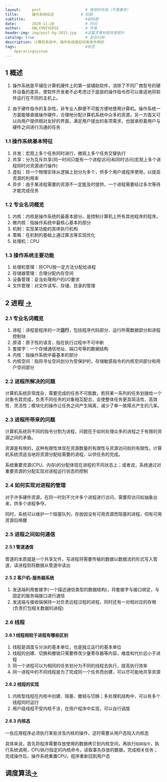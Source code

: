 ```yaml
---
layout:     post                    # 使用的布局（不需要改）
title:      操作系统综述            # 标题 
subtitle:                           #副标题
date:       2020-11-20              # 时间
author:     ONLYUNIVERSE            # 作者
header-img: img/post-bg-2015.jpg    #这篇文章标题背景图片
catalog: true                       # 是否归档
description: 计算机系统中，操作系统是如何发挥作用的
tags:                               #标签
    OperatingSystem
---
```


## 1 概述

1. 操作系统是平铺在计算机硬件上的第一层辅助软件，消除了不同厂商型号的硬件设备的差异，使软件开发者不必考虑过于底层的操作指令而可以普适地将软件运行在不同的主机上。

2. 由于硬件指令的复杂性，非专业人群便不可能方便地使用计算机。操作系统一方面能够直接操作硬件，合理地分配计算机系统中众多的资源，另一方面又可以向用户提供相对友好的界面，满足用户提出的各项需求，也就承担着用户与硬件之间进行沟通的任务

### 1.1 操作系统基本特征

1. 并发：宏观上多个任务同时进行，微观上多个任务交替执行
2. 共享：分为互斥共享(同一时间只能有一个进程访问)和同时访问(宏观上多个进程同时对资源进行操作)
3. 虚拟：将一个物理实体从逻辑上划分为多个，供多个用户或程序使用，以提高资源的利用率
4. 异步：由于某进程需要的资源不一定能及时提供，一个进程需要经过多次等待才能完成任务

### 1.2 专业名词概览

1. 内核：内核是操作系统的最基本部分。是控制计算机上所有其他程序的程序。
2. 微内核：指操作系统中最核心基本的部分
3. 机制：实现某功能的具体执行机构
4. 策略：在机制的基础上通过算法等实现优化
5. 处理机：CPU

### 1.3 操作系统主要功能

1. 处理机管理：将CPU按一定方法分配给进程
2. 存储器管理：合理分配内存空间
3. 设备管理：妥当处理用户的I/O要求
4. 文件管理：对文件读写、存储、目录的管理

## 2 进程 [->](https://onlyuniverse.github.io/2020/09/15/%E8%BF%9B%E7%A8%8B%E4%B8%8E%E7%BA%BF%E7%A8%8B/)

### 2.1 专业名词概览

1. 进程：进程是程序的一次**运行**，包括程序代码部分、运行所需数据部分和进程控制块
2. 原语：原子性的语言，指在执行过程中不可中断
3. 套接字：一个存储通信地址、端口号等的数据结构
4. 内核：指操作系统中最基本的部分
5. 内核空间：指将寻址空间划分为受保护的，存储敏感指令的内核空间部分和用户空间部分

### 2.2 进程所解决的问题

计算机系统异常庞杂，需要完成的任务不可胜数，若将某一系列的任务划拨给一个对象令其完成，负责不同任务的对象相互配合，会使整体任务更具简洁性、高效性、灵活性；模块化的操作让任务之间产生隔离，减少了单一故障点产生的几率。

### 2.3 进程所带来的问题

计算机系统将不同的指令分割为进程，问题在于如何处理众多的进程之于有限的资源之间的矛盾。

资源是有限的，这种有限性体现在资源数量的有限性与资源访问权的有限性。计算机系统须适当地将资源分配给需要的进程，以供任务的完成。

系统重要资源(CPU、内存)的分配体现在进程的不同状态上；或者说，系统通过对重要资源的分配实现对进程运行状态的控制

### 2.4 如何实现对进程的管理

对于许多硬件资源，在同一时刻不允许多个进程进行访问，需要将访问权抽象出来，供多个进程争夺。

同时，系统可以维护一个阻塞队列，存放因没有可用资源而阻塞的进程，伺有可用资源后唤醒

### 2.5 进程之间如何通信

#### 2.5.1 管道通信

管道的本质就是一个共享文件，写进程将需要传输的数据以数据流的形式写入管道，读进程则将数据从管道中读出

#### 2.5.2 客户机-服务器系统

1. 发送端利用套接字(一个描述通信类型的数据结构)，将套接字与接口绑定，与固定的服务端接口进行通信
2. 发送端与接收端保持一对负责远程过程的进程，同时还有一对相对应的存根(负责打包相关数据的进程)

### 2.6 线程

#### 2.6.1 线程相较于进程有哪些区别

1. 线程是调度与分派的基本单位，也是独立运行的基本单位
2. 线程的创建、切换和撤销只需要修改少量寄存器等内容，难度和代价远小于进程
3. 同一个进程可以为相同的任务划分为不同的线程去执行，提高执行效率
4. 同一进程中的不同线程是为了完成同一个任务而创建，可以尽可能地共享资源

#### 2.6.2 线程的实现

1. 内核型线程在内核中创建、阻塞、撤销与切换；多处理机结构中，可以有多个线程同时运行
2. 用户级线程不受内核干涉，在用户程序中实现，可以自行调度

#### 2.6.3 内核态

一些应用程序必须执行某些涉及内核的操作，这时需要从用户态陷入内核态

具体来说，首先将程序需要存放使用的数据拷贝到内核空间，再执行```陷阱指令```，执行系统调用，CPU执行指定的内核命令，读取事先存放的数据，完成相关任务；完成操作后，操作系统重置CPU，程序重新回到用户态

## 调度算法[->](https://onlyuniverse.github.io/2020/11/03/%E5%A4%84%E7%90%86%E6%9C%BA%E8%B0%83%E5%BA%A6%E7%AE%97%E6%B3%95/)

